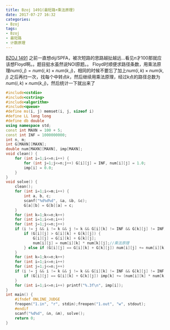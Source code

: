 ```yaml
---
title: Bzoj 1491(最短路+乘法原理)
date: 2017-07-27 16:32
categories:
- Bzoj
tags:
- Bzoj
- 最短路
- 计数原理
---
```

[BZOJ 1491](http://www.lydsy.com/JudgeOnline/problem.php?id=1491)
之前一直想dij/SPFA，被次短路的思路越扯越远...看见$n$才$100$那就应该想Floyd啊。。题目挺水虽然说NOI原题。。
Floyd时顺便求路径条数，用乘法原理$num(i,j)=num(i,k) \times num(k,j)$，相同的时候不要忘了加上$num(i,k) \times num(k,j)$
之后再扫一次，找每个中转点$k$，然后继续用乘法原理，经过$k$点的路径总数为$num(i,k) \times num(k,j)$，然后统计一下就出来了
<!-- more -->
```c++
#include<cstdio>
#include<cstring>
#include<algorithm>
#include<queue>
#define ms(i, j) memset(i, j, sizeof i)
#define LL long long
#define db double
using namespace std;
const int MAXN = 100 + 5;
const int INF = 1000000000;
int n, m;
int G[MAXN][MAXN];
double num[MAXN][MAXN], imp[MAXN]; 
void clean() {
	for (int i=1;i<=n;i++) {
		for (int j=1;j<=n;j++) G[i][j] = INF, num[i][j] = 1.0;
		imp[i] = 0.0;
	}
}
void solve() {
	clean();
	for (int i=1;i<=m;i++) {
		int a, b, c;
		scanf("%d%d%d", &a, &b, &c);
		G[a][b] = G[b][a] = c;
	}
	for (int k=1;k<=n;k++)
	for (int i=1;i<=n;i++)
	for (int j=1;j<=n;j++) 
	if (i != j && i != k && j != k && G[i][k] != INF && G[k][j] != INF) {
		if (G[i][j] > G[i][k] + G[k][j]) {
			G[i][j] = G[i][k] + G[k][j];
			num[i][j] = num[i][k] * num[k][j];//乘法原理
		} else if (G[i][j] == G[i][k] + G[k][j]) num[i][j] += num[i][k] * num[k][j];//加法原理，不要忘了加
	}
	for (int k=1;k<=n;k++)
	for (int i=1;i<=n;i++)
	for (int j=1;j<=n;j++) 
	if (i != j && i != k && j != k && G[i][k] != INF && G[k][j] != INF && G[i][j] != INF) {
		if (G[i][j] == G[i][k] + G[k][j]) imp[k] += (num[i][k] * num[k][j]) / num[i][j];
	}
	for (int i=1;i<=n;i++) printf("%.3f\n", imp[i]);
}
int main() {
	#ifndef ONLINE_JUDGE 
	freopen("1.in", "r", stdin);freopen("1.out", "w", stdout);
	#endif
	scanf("%d%d", &n, &m), solve();
	return 0;
}
```